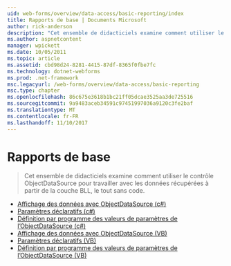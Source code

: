 ```yaml
---
uid: web-forms/overview/data-access/basic-reporting/index
title: Rapports de base | Documents Microsoft
author: rick-anderson
description: "Cet ensemble de didacticiels examine comment utiliser le contrôle ObjectDataSource pour travailler avec les données récupérées à partir de la couche BLL, le tout sans code."
ms.author: aspnetcontent
manager: wpickett
ms.date: 10/05/2011
ms.topic: article
ms.assetid: cbd98d24-8281-4415-87df-8365f0fbe7fc
ms.technology: dotnet-webforms
ms.prod: .net-framework
msc.legacyurl: /web-forms/overview/data-access/basic-reporting
msc.type: chapter
ms.openlocfilehash: 86c675e3618b1bc21ff05dcae3525aa3de725516
ms.sourcegitcommit: 9a9483aceb34591c97451997036a9120c3fe2baf
ms.translationtype: MT
ms.contentlocale: fr-FR
ms.lasthandoff: 11/10/2017
---
```

<a name="basic-reporting"></a>Rapports de base
====================
> Cet ensemble de didacticiels examine comment utiliser le contrôle ObjectDataSource pour travailler avec les données récupérées à partir de la couche BLL, le tout sans code.


- [Affichage des données avec ObjectDataSource (c#)](displaying-data-with-the-objectdatasource-cs.md)
- [Paramètres déclaratifs (c#)](declarative-parameters-cs.md)
- [Définition par programme des valeurs de paramètres de l’ObjectDataSource (c#)](programmatically-setting-the-objectdatasource-s-parameter-values-cs.md)
- [Affichage des données avec ObjectDataSource (VB)](displaying-data-with-the-objectdatasource-vb.md)
- [Paramètres déclaratifs (VB)](declarative-parameters-vb.md)
- [Définition par programme des valeurs de paramètres de l’ObjectDataSource (VB)](programmatically-setting-the-objectdatasource-s-parameter-values-vb.md)
